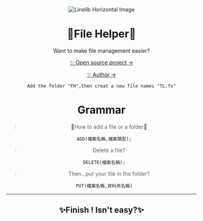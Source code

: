 <div align="center">
  <img src="https://upload.cc/i1/2022/11/28/80nMJW.png" alt="Linelib Horizontal Image" />

# 🍃File Helper🍃
Want to make file management easier?

[✨ Open source project →](https://github.com/TLcut/FileHelper)   
     
[✨ Author →](https://github.com/TLcut)
   
     
```Add the folder "FH",then creat a new file names "TL.fs"```
        
# Grammar
> 📂How to add a file or a folder📂
```
  ADD(檔案名稱,檔案類型);
```
> Delete a file?
```
  DELETE(檔案名稱);
```
> Then...put your file in the folder?
```
  PUT(檔案名稱,資料夾名稱)
```
***
## ✨Finish ! Isn't easy?✨
</div>

